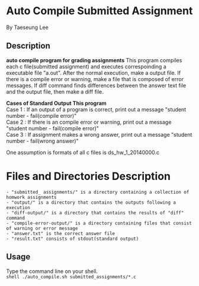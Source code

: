 # Auto Compile Submitted Assignment
By Taeseung Lee
  
## Description
**auto compile program for grading assignments** 
This program compiles each c file(submitted assignment) and executes correspoinding a executable file "a.out". After the normal execution, make a output file.
If there is a compile error or warning, make a file that is composed of error messages.
If diff command finds differences between the answer text file and the output file, then make a diff file.

**Cases of Standard Output This program**<br />
Case 1 : If an output of a program is correct, print out a message "student number - fail(compile error)"<br />
Case 2 : If there is an compile error or warning, print out a message "student number - fail(compile error)"<br />
Case 3 : If assignment makes a wrong answer, print out a message "student number - fail(wrong answer)"<br />

One assumption is formats of all c files is ds_hw_1_20140000.c

# Files and Directories Description
	- "submitted_ assignments/" is a directory containing a collection of homwork assignments
	- "output/" is a directory that contains the outputs following a execution
	- "diff-output/" is a directory that contains the results of "diff" command
	- "compile-error-output/" is a directory containing files that consist of warning or error message
	- "answer.txt" is the correct answer file
	- "result.txt" consists of stdout(standard output)

## Usage

Type the command line on your shell.<br />
``shell
	./auto_compile.sh submitted_assignments/*.c
``
